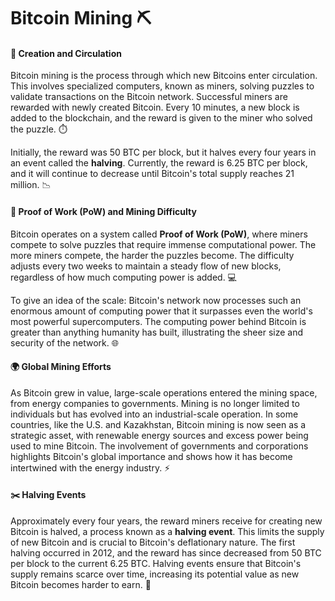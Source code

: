 # Bitcoin Mining ⛏️

#### 🔄 Creation and Circulation 

Bitcoin mining is the process through which new Bitcoins enter circulation. This involves specialized computers, known as miners, solving puzzles to validate transactions on the Bitcoin network. Successful miners are rewarded with newly created Bitcoin. Every 10 minutes, a new block is added to the blockchain, and the reward is given to the miner who solved the puzzle. ⏱️

Initially, the reward was 50 BTC per block, but it halves every four years in an event called the **halving**. Currently, the reward is 6.25 BTC per block, and it will continue to decrease until Bitcoin's total supply reaches 21 million. 📉

#### 🧮 Proof of Work (PoW) and Mining Difficulty 

Bitcoin operates on a system called **Proof of Work (PoW)**, where miners compete to solve puzzles that require immense computational power. The more miners compete, the harder the puzzles become. The difficulty adjusts every two weeks to maintain a steady flow of new blocks, regardless of how much computing power is added. 💻

To give an idea of the scale: Bitcoin's network now processes such an enormous amount of computing power that it surpasses even the world's most powerful supercomputers. The computing power behind Bitcoin is greater than anything humanity has built, illustrating the sheer size and security of the network. 🌐

#### 🌍 Global Mining Efforts 

As Bitcoin grew in value, large-scale operations entered the mining space, from energy companies to governments. Mining is no longer limited to individuals but has evolved into an industrial-scale operation. In some countries, like the U.S. and Kazakhstan, Bitcoin mining is now seen as a strategic asset, with renewable energy sources and excess power being used to mine Bitcoin. The involvement of governments and corporations highlights Bitcoin's global importance and shows how it has become intertwined with the energy industry. ⚡

#### ✂️ Halving Events 

Approximately every four years, the reward miners receive for creating new Bitcoin is halved, a process known as a **halving event**. This limits the supply of new Bitcoin and is crucial to Bitcoin's deflationary nature. The first halving occurred in 2012, and the reward has since decreased from 50 BTC per block to the current 6.25 BTC. Halving events ensure that Bitcoin's supply remains scarce over time, increasing its potential value as new Bitcoin becomes harder to earn. 📅
